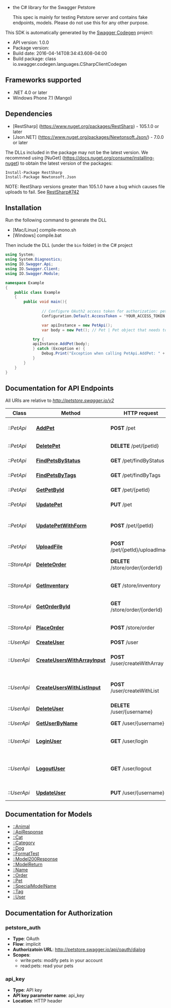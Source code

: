  - the C# library for the Swagger Petstore

    This spec is mainly for testing Petstore server and contains fake endpoints, models. Please do not use this for any other purpose.

This SDK is automatically generated by the [Swagger Codegen](https://github.com/swagger-api/swagger-codegen) project:

- API version: 1.0.0
- Package version: 
- Build date: 2016-04-14T08:34:43.608-04:00
- Build package: class io.swagger.codegen.languages.CSharpClientCodegen

## Frameworks supported
- .NET 4.0 or later
- Windows Phone 7.1 (Mango)

## Dependencies
- [RestSharp] (https://www.nuget.org/packages/RestSharp) - 105.1.0 or later
- [Json.NET] (https://www.nuget.org/packages/Newtonsoft.Json/) - 7.0.0 or later 

The DLLs included in the package may not be the latest version. We recommned using [NuGet] (https://docs.nuget.org/consume/installing-nuget) to obtain the latest version of the packages:
```
Install-Package RestSharp
Install-Package Newtonsoft.Json
```

NOTE: RestSharp versions greater than 105.1.0 have a bug which causes file uploads to fail. See [RestSharp#742](https://github.com/restsharp/RestSharp/issues/742)

## Installation
Run the following command to generate the DLL
- [Mac/Linux] compile-mono.sh
- [Windows] compile.bat

Then include the DLL (under the `bin` folder) in the C# project


```csharp
using System;
using System.Diagnostics;
using IO.Swagger.Api;
using IO.Swagger.Client;
using IO.Swagger.Module;

namespace Example
{
    public class Example
    {
        public void main(){
            
                // Configure OAuth2 access token for authorization: petstore_auth
                Configuration.Default.AccessToken = 'YOUR_ACCESS_TOKEN';

                var apiInstance = new PetApi();
                var body = new Pet(); // Pet | Pet object that needs to be added to the store

            try {
            apiInstance.AddPet(body);
            } catch (Exception e) {
                Debug.Print("Exception when calling PetApi.AddPet: " + e.Message );
            }
        }
    }
}
```

## Documentation for API Endpoints

All URIs are relative to *http://petstore.swagger.io/v2*

Class | Method | HTTP request | Description
------------ | ------------- | ------------- | -------------
*::PetApi* | [**AddPet**](docs/PetApi.md#AddPet) | **POST** /pet | Add a new pet to the store
*::PetApi* | [**DeletePet**](docs/PetApi.md#DeletePet) | **DELETE** /pet/{petId} | Deletes a pet
*::PetApi* | [**FindPetsByStatus**](docs/PetApi.md#FindPetsByStatus) | **GET** /pet/findByStatus | Finds Pets by status
*::PetApi* | [**FindPetsByTags**](docs/PetApi.md#FindPetsByTags) | **GET** /pet/findByTags | Finds Pets by tags
*::PetApi* | [**GetPetById**](docs/PetApi.md#GetPetById) | **GET** /pet/{petId} | Find pet by ID
*::PetApi* | [**UpdatePet**](docs/PetApi.md#UpdatePet) | **PUT** /pet | Update an existing pet
*::PetApi* | [**UpdatePetWithForm**](docs/PetApi.md#UpdatePetWithForm) | **POST** /pet/{petId} | Updates a pet in the store with form data
*::PetApi* | [**UploadFile**](docs/PetApi.md#UploadFile) | **POST** /pet/{petId}/uploadImage | uploads an image
*::StoreApi* | [**DeleteOrder**](docs/StoreApi.md#DeleteOrder) | **DELETE** /store/order/{orderId} | Delete purchase order by ID
*::StoreApi* | [**GetInventory**](docs/StoreApi.md#GetInventory) | **GET** /store/inventory | Returns pet inventories by status
*::StoreApi* | [**GetOrderById**](docs/StoreApi.md#GetOrderById) | **GET** /store/order/{orderId} | Find purchase order by ID
*::StoreApi* | [**PlaceOrder**](docs/StoreApi.md#PlaceOrder) | **POST** /store/order | Place an order for a pet
*::UserApi* | [**CreateUser**](docs/UserApi.md#CreateUser) | **POST** /user | Create user
*::UserApi* | [**CreateUsersWithArrayInput**](docs/UserApi.md#CreateUsersWithArrayInput) | **POST** /user/createWithArray | Creates list of users with given input array
*::UserApi* | [**CreateUsersWithListInput**](docs/UserApi.md#CreateUsersWithListInput) | **POST** /user/createWithList | Creates list of users with given input array
*::UserApi* | [**DeleteUser**](docs/UserApi.md#DeleteUser) | **DELETE** /user/{username} | Delete user
*::UserApi* | [**GetUserByName**](docs/UserApi.md#GetUserByName) | **GET** /user/{username} | Get user by user name
*::UserApi* | [**LoginUser**](docs/UserApi.md#LoginUser) | **GET** /user/login | Logs user into the system
*::UserApi* | [**LogoutUser**](docs/UserApi.md#LogoutUser) | **GET** /user/logout | Logs out current logged in user session
*::UserApi* | [**UpdateUser**](docs/UserApi.md#UpdateUser) | **PUT** /user/{username} | Updated user


## Documentation for Models

 - [::Animal](docs/Animal.md)
 - [::ApiResponse](docs/ApiResponse.md)
 - [::Cat](docs/Cat.md)
 - [::Category](docs/Category.md)
 - [::Dog](docs/Dog.md)
 - [::FormatTest](docs/FormatTest.md)
 - [::Model200Response](docs/Model200Response.md)
 - [::ModelReturn](docs/ModelReturn.md)
 - [::Name](docs/Name.md)
 - [::Order](docs/Order.md)
 - [::Pet](docs/Pet.md)
 - [::SpecialModelName](docs/SpecialModelName.md)
 - [::Tag](docs/Tag.md)
 - [::User](docs/User.md)


## Documentation for Authorization


### petstore_auth

- **Type**: OAuth
- **Flow**: implicit
- **Authorizatoin URL**: http://petstore.swagger.io/api/oauth/dialog
- **Scopes**: 
  - write:pets: modify pets in your account
  - read:pets: read your pets

### api_key

- **Type**: API key
- **API key parameter name**: api_key
- **Location**: HTTP header


